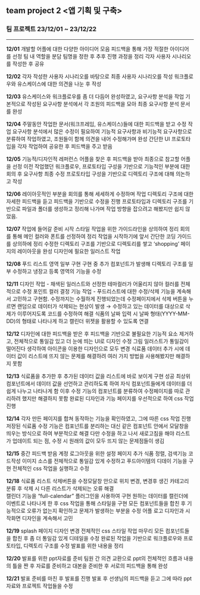 ## team project 2 <앱 기획 및 구축> 

### __팀 프로젝트 23/12/01 ~ 23/12/22__
* * *

__12/01__
개발할 어플에 대한 다양한 아이디어 모음
피드백을 통해 가장 적절한 아이디어를 선정
팀 내 역할을 분담
팀명을 정한 후 추후 진행 과정을 정리
각자 사용자 시나리오를 작성한 후 공유

__12/02__ 
각자 작성한 사용자 시나리오를 바탕으로 최종 사용자 시나리오를 작성
워크플로우와 유스케이스에 대한 의견을 나눈 후 작성

__12/03__ 
유스케이스와 워크플로우를 좀 더 다듬어 완성하였고, 요구사항 분석을 작업
기본적으로 작성된 요구사항 분석에서 각 조원의 피드백을 모아 최종 요구사항 분석 문서를 완성

__12/04__ 
주말동안 작업한 문서(워크프레임, 유스케이스)들에 대한 피드백을 받고 수정 작업
요구사항 분석에서 많은 수정이 필요하여 기능적 요구사항과 비기능적 요구사항으로 분류하여 작업하였고, 
조원들이 함께 의견을 내어 수정해가며 완성
간단한 UI 프로토타입을 각자 작업하여 공유한 후 피드백을 주고 받음

__12/05__
기능적/디자인적 레퍼런스 어플을 찾은 후 피드백을 받아 최종으로 참고할 어플을 선정
이전 작업했던 워크플로우, 프로토타입 구성을 기반으로 기능적인 부분에 대한 회의 후 요구사항 최종 수정
프로토타입 구성을 기반으로 디렉토리 구조에 대해 의논하고 작성

__12/06__ 
레이아웃적인 부분을 회의를 통해 세세하게 수정하며 작업 
디렉토리 구조에 대한 자세한 피드백을 듣고 피드백을 기반으로 수정을 진행
프로토타입과 디렉토리 구조를 기반으로 파일과 폴더를 생성하고 정리해 나가며 작업 방향을 잡으려고 해봤지만 쉽지 않았음.

__12/07__ 
작업에 들어갈 준비 시작
스타일 작업을 위한 가이드라인을 상의하여 정리
회의를 통해 메인 컬러와 폰트를 선정하여 정리
작업을 시작하기에 앞서 간단한 코딩 가이드를 상의하에 정리
수정한 디렉토리 구조를 기반으로 디렉토리를 쌓고 ‘shopping’ 페이지의 레이아웃을 완성
디자인에 필요한 일러스트 작업

__12/08__ 
푸드 리스트 영역 일부 구현
구현 중 추가 컴포넌트가 발생해 디렉토리 구조를 일부 수정하고 냉장고 등록 영역의 기능을 수정

__12/11__ 
디자인 작업 - 채색된 일러스트와 선정한 테마컬러가 어울리지 않아 컬러를 전체적으로 수정 
포인트 컬러 결정
기능 작업 - 푸드리스트에 대한 수정/삭제 기능을 계속해서 고민하고 구현함.
수정까지는 수월하게 진행되었는데 수정페이지에서 삭제 버튼을 누르면 랜덤으로 데이터가 삭제되는 현상이 발생 
→ 수정하고 있는 데이터를 대상으로 삭제가 이루어지도록 코드를 수정하여 해결
식품의 날짜 입력 시 날짜 형태(YYYY-MM-DD)의 형태로 나타나게 하고 캘린더 위젯을 활용할 수 있도록 연결

__12/12__ 
디자인에 대한 피드백을 받은 후 피드백을 기반으로 불필요한 기능적 요소 제거하고, 전체적으로 통일감 있고 더 눈에 띄는 UI로 디자인 수정
그림 일러스트가 통일감이 떨어진다 생각하여 아이콘을 이용한 디자인으로 모두 변경
식료품 데이터 추가 시에 데이터 값이 리스트에 뜨지 않는 문제를 해결하려 여러 가지 방법을 사용해봤지만 해결하지 못함

__12/13__ 
식료품을 추가한 후 추가된 데이터 값을 리스트에 바로 보이게 구현 성공
최상위 컴포넌트에서 데이터 값을 선언하고 관리하도록 하여 자식 컴포넌트들에게 데이터를 더 쉽게 나누고 나타나게 함
이후 수정 기능의 컴포넌트를 분류하여 수정페이지를 따로 관리하려 했지만 해결하지 못함
완료된 디자인과 기능 페이지를 우선적으로 하여 css 작업 진행

__12/14__ 
각자 만든 페이지를 합쳐 동작하는 기능을 확인하였고, 그에 따른 css 작업 진행
저장된 식료품 수정 기능은 컴포넌트를 분리하는 대신 같은 컴포넌트 안에서 모달창을 띄우는 방식으로 하여 부분적으로 해결
다만 수정을 하고 나서 새로고침을 해야 리스트가 업데이트 되는 점, 수정 시 원래의 값이 모두 뜨지 않는 문제점들이 생김

__12/15__ 
중간 피드백 받음
계정 로그아웃을 위한 설정 페이지 추가
식품 정렬, 검색기능 코드작성 
이미지 소스를 전체적으로 통일감 있게 수정하고 푸드아이템의 디데이 기능을 구현
전체적인 css 작업을 실행하고 수정

__12/18__
식료품 리스트 삭제버튼을 수정모달창 안으로 위치 변경, 
변경후 생긴 카테고리 분류 후 삭제 시 다른 리스트가 삭제되는 오류 해결  
캘린더 기능을 “full-calendar” 플러그인을 사용하여 구현
원하는 데이터를 캘린더에 이벤트로 나타나게 한 후 css 작업을 통해 스타일을 구현
모든 컴포넌트들을 합친 후 기능적으로 오류가 없는지 확인하고 문제가 발생하는 부분을 수정
어플 로고 디자인과 시작화면 디자인을 계속해서 고민

__12/19__ 
splash 페이지 디자인 변경
전체적인 css 스타일 작업 마무리
모든 컴포넌트들을 합친 후 좀 더 통일감 있게 디테일을 수정
완료된 작업을 기반으로 워크플로우와 프로토타입, 디렉토리 구조를 수정
발표를 위한 내용을 정리

__12/20__ 
발표를 위한 ppt자료를 준비
팀원 간 의견 교환으로 ppt의 전체적인 흐름과 내용의 틀을 짠 후 자료를 준비하고 대본을 준비한 후 서로의 피드백을 통해 완성

__12/21__ 발표 준비를 마친 후 발표를 진행
발표 후 선생님의 피드백을 듣고 그에 따라 ppt자료와 프로젝트 작업들을 수정

